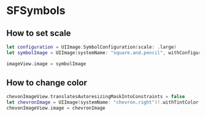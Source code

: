 # SFSymbols

## How to set scale

```swift
let configuration = UIImage.SymbolConfiguration(scale: .large)
let symbolImage = UIImage(systemName: "square.and.pencil", withConfiguration: configuration)

imageView.image = symbolImage
```

## How to change color

```swift
chevonImageView.translatesAutoresizingMaskIntoConstraints = false
let chevronImage = UIImage(systemName: "chevron.right")!.withTintColor(.systemTeal, renderingMode: .alwaysOriginal)
chevonImageView.image = chevronImage
```

